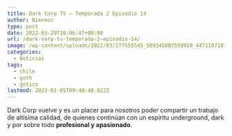 ```yaml
---
title: Dark Corp TV – Temporada 2 Episodio 14
author: Niennor
type: post
date: 2022-03-29T16:06:47+00:00
url: /dark-corp-tv-temporada-2-episodio-14/
image: /wp-content/uploads/2022/03/277555545_509345807550929_4471107181600591093_n.jpg
categories:
  - Noticias
tags:
  - chile
  - goth
  - gótico
lastmod: 2023-01-05T09:48:40.822Z
---
```

 

Dark Corp vuelve y es un placer para nosotros poder compartir un trabajo de altísima calidad, de quienes continúan con un espíritu underground, dark y por sobre todo **profesional y apasionado**.<figure class="wp-block-embed is-type-video is-provider-youtube wp-block-embed-youtube wp-embed-aspect-16-9 wp-has-aspect-ratio">

<div class="wp-block-embed__wrapper">
</div></figure>
